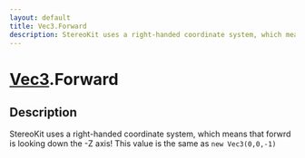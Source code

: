 ```yaml
---
layout: default
title: Vec3.Forward
description: StereoKit uses a right-handed coordinate system, which means that forwrd is looking down the -Z axis! This value is the same as new Vec3(0,0,-1)
---
```

# [Vec3]({{site.url}}/Pages/Reference/Vec3.html).Forward

## Description
StereoKit uses a right-handed coordinate system, which means that forwrd is
looking down the -Z axis! This value is the same as `new Vec3(0,0,-1)`

